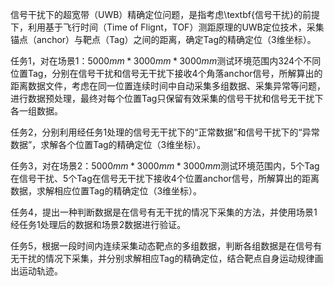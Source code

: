 信号干扰下的超宽带（UWB）精确定位问题，是指考虑\textbf{信号干扰}的前提下，利用基于飞行时间（Time of Flignt，TOF）测距原理的UWB定位技术，采集锚点（anchor）与靶点（Tag）之间的距离，确定Tag的精确定位（3维坐标）。

任务1，对在场景1：$5000mm*3000mm*3000mm$测试环境范围内324个不同位置Tag，分别在信号干扰和信号无干扰下接收4个角落anchor信号，所解算出的距离数据文件，考虑在同一位置连续时间中自动采集多组数据、采集异常等问题，进行数据预处理，最终对每个位置Tag只保留有效采集的信号干扰和信号无干扰下各一组数据。

任务2，分别利用经任务1处理的信号无干扰下的“正常数据”和信号干扰下的“异常数据”，求解各个位置Tag的精确定位（3维坐标）。

任务3，对在场景2：$5000mm*3000mm*3000mm$测试环境范围内，5个Tag在信号干扰、5个Tag在信号无干扰下接收4个位置anchor信号，所解算出的距离数据，求解相应位置Tag的精确定位（3维坐标）。

任务4，提出一种判断数据是在信号有无干扰的情况下采集的方法，并使用场景1经任务1处理后的数据和场景2数据进行验证。

任务5，根据一段时间内连续采集动态靶点的多组数据，判断各组数据是在信号有无干扰的情况下采集，并分别求解相应Tag的精确定位，结合靶点自身运动规律画出运动轨迹。